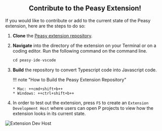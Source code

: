 <style>
  .md-typeset h1,
  .md-content__button {
    display: none;
  }
  
</style>

<div align="center">
  <h2>Contribute to the Peasy Extension!</h2>
</div>

If you would like to contribute or add to the current state of the Peasy extension, here are the steps to do so:

1.  **Clone** the [Peasy extension repository](https://github.com/p-org/peasy-ide-vscode).

2.  **Navigate** into the directory of the extension on your Terminal or on a coding editor. Run the following command on the command line.

    ```c
    cd peasy-ide-vscode
    ```

3.  **Build** the repository to convert Typescript code into Javascript code.

    !!! note "How to Build the Peasy Extension Repository"

        * Mac: ++cmd+shift+b++
        * Windows: ++ctrl+shift+b++

4.  In order to test out the extension, press `F5` to create an `Extension Development Host` where users can open P projects to view how the extension looks in its current state.

![Extension Dev Host](../images/extension_host.png)
